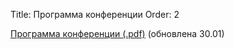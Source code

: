 Title: Программа конференции
Order: 2

[Программа конференции (.pdf)](files/vzmsh-program-2025.pdf) (обновлена 30.01)
